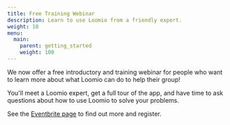 ```yaml
---
title: Free Training Webinar
description: Learn to use Loomio from a friendly expert.
weight: 10
menu:
  main:
    parent: getting_started
    weight: 100
---
```


We now offer a free introductory and training webinar for people who want to learn more about what Loomio can do to help their group!

You'll meet a Loomio expert, get a full tour of the app, and have time to ask questions about how to use Loomio to solve your problems.

See the [Eventbrite page](https://www.eventbrite.com/e/loomio-101-webinar-registration-52826513524) to find out more and register.
